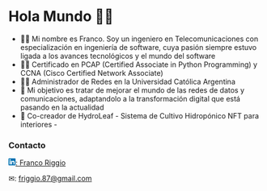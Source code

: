 # Hola Mundo 👋😀

- 👨‍🎓 Mi nombre es Franco. Soy un ingeniero en Telecomunicaciones con especialización en ingeniería de software, cuya pasión siempre estuvo ligada a los avances tecnológicos y el mundo del software
- 👨‍💻 Certificado en PCAP (Certified Associate in Python Programming) y CCNA (Cisco Certified Network Associate)
- 👷‍♂️ Administrador de Redes en la Universidad Católica Argentina
- 🥇 Mi objetivo es tratar de mejorar el mundo de las redes de datos y comunicaciones, adaptandolo a la transformación digital que está pasando en la actualidad
- 🍃 Co-creador de HydroLeaf - Sistema de Cultivo Hidropónico NFT para interiores -

### Contacto
[![linkedin](linkedin_logo.png): Franco Riggio](https://www.linkedin.com/in/franco-andres-riggio/)

✉: friggio.87@gmail.com
